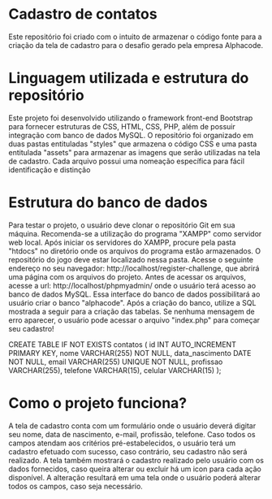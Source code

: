 # Cadastro de contatos

Este repositório foi criado com o intuito de armazenar o código fonte para a criação da tela de cadastro para o desafio gerado pela empresa Alphacode.

# Linguagem utilizada e estrutura do repositório

Este projeto foi desenvolvido utilizando o framework front-end Bootstrap para fornecer estruturas de CSS, HTML, CSS, PHP, além de possuir integração com banco de dados MySQL. O repositório foi organizado em duas pastas entituladas "styles" que armazena o código CSS e uma pasta entitulada "assets" para armazenar as imagens que serão utilizadas na tela de cadastro. Cada arquivo possui uma nomeação específica para fácil identificação e distinção

# Estrutura do banco de dados

Para testar o projeto, o usuário deve clonar o repositório Git em sua máquina. Recomenda-se a utilização do programa "XAMPP" como servidor web local. Após iniciar os servidores do XAMPP, procure pela pasta "htdocs" no diretório onde os arquivos do programa estão armazenados. O repositório do jogo deve estar localizado nessa pasta. Acesse o seguinte endereço no seu navegador: http://localhost/register-challenge, que abrirá uma página com os arquivos do projeto. Antes de acessar os arquivos, acesse a url: http://localhost/phpmyadmin/ onde o usuário terá acesso ao banco de dados MySQL. Essa interface do banco de dados possibilitará ao usuário criar o banco "alphacode". Após a criação do banco, utilize a SQL mostrada a seguir para a criação das tabelas. Se nenhuma mensagem de erro aparecer, o usuário pode acessar o arquivo "index.php" para começar seu cadastro!

CREATE TABLE IF NOT EXISTS contatos (
    id INT AUTO_INCREMENT PRIMARY KEY,
    nome VARCHAR(255) NOT NULL,
    data_nascimento DATE NOT NULL,
    email VARCHAR(255) UNIQUE NOT NULL,
    profissao VARCHAR(255),
    telefone VARCHAR(15),
    celular VARCHAR(15)
);

# Como o projeto funciona?

A tela de cadastro conta com um formulário onde o usuário deverá digitar seu nome, data de nascimento, e-mail, profissão, telefone. Caso todos os campos atendam aos critérios pré-estabelecidos, o usuário terá um cadastro efetuado com sucesso, caso contrário, seu cadastro não será realizado. A tela também mostrará o cadastro realizado pelo usuário com os dados fornecidos, caso queira alterar ou excluir há um icon para cada ação disponível. A alteração resultará em uma tela onde o usuário poderá alterar todos os campos, caso seja necessário.

